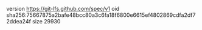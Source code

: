 version https://git-lfs.github.com/spec/v1
oid sha256:75667875a2bafe48bcc80a3c6fa18f6800e6615ef4802869cdfa2df72ddea24f
size 29930
